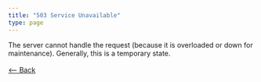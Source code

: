 ```yaml
---
title: "503 Service Unavailable"
type: page
---
```

The server cannot handle the request (because it is overloaded or down for maintenance). Generally, this is a temporary state.<br /><br />[<-- Back](../../http_codes.md)